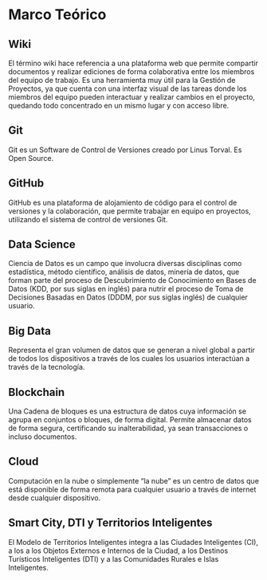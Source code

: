 # Marco Teórico

## Wiki
El término wiki hace referencia a una plataforma web que permite compartir documentos y realizar ediciones de forma colaborativa entre los miembros del equipo de trabajo. Es una herramienta muy útil para la Gestión de Proyectos, ya que cuenta con una interfaz visual de las tareas donde los miembros del equipo pueden interactuar y realizar cambios en el proyecto, quedando todo concentrado en un mismo lugar y con acceso libre.

## Git 
Git es un Software de Control de Versiones creado por Linus Torval. Es Open Source.

## GitHub
GitHub es una plataforma de alojamiento de código para el control de versiones y la colaboración, que permite trabajar en equipo en proyectos, utilizando el sistema de control de versiones Git.

## Data Science
Ciencia de Datos es un campo que involucra diversas disciplinas como estadística, método científico, análisis de datos, minería de datos, que forman parte del proceso de Descubrimiento de Conocimiento en Bases de Datos (KDD, por sus siglas en inglés) para nutrir el proceso de Toma de Decisiones Basadas en Datos (DDDM, por sus siglas inglés) de cualquier usuario.

## Big Data
Representa el gran volumen de datos que se generan a nivel global a partir de todos los dispositivos a través de los cuales los usuarios interactúan a través de la tecnología.

## Blockchain
Una Cadena de bloques es una estructura de datos cuya información se agrupa en conjuntos o bloques, de forma digital. Permite almacenar datos de forma segura, certificando su inalterabilidad, ya sean transacciones o incluso documentos.

## Cloud
Computación en la nube o simplemente “la nube” es un centro de datos que está disponible de forma remota para cualquier usuario a través de internet desde cualquier dispositivo.

## Smart City, DTI y Territorios Inteligentes
El Modelo de Territorios Inteligentes integra a las Ciudades Inteligentes (CI), a los a los Objetos Externos e Internos de la Ciudad, a los Destinos Turísticos Inteligentes (DTI) y a las Comunidades Rurales e Islas Inteligentes.
